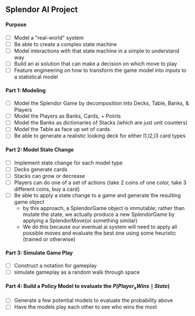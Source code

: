## Splendor AI Project
#### Purpose
  - [ ] Model a "real-world" system
  - [ ] Be able to create a complex state machine
  - [ ] Model interactions with that state machine in a simple to understand way
  - [ ] Build an ai solution that can make a decision on which move to play
  - [ ] Feature engineering on how to transform the game model into inputs to a statistical model

#### Part 1: Modeling
  - [ ] Model the Splendor Game by decomposition into Decks, Table, Banks, & Players
  - [ ] Model the Players as Banks, Cards, + Points
  - [ ] Model the Banks as dictionaries of Stacks (which are just unit counters)
  - [ ] Model the Table as face up set of cards
  - [ ] Be able to generate a realistic looking deck for either l1,l2,l3 card types

#### Part 2: Model State Change
  - [ ] Implement state change for each model type
  - [ ] Decks generate cards
  - [ ] Stacks can grow or decrease
  - [ ] Players can do one of a set of actions {take 2 coins of one color, take 3 different coins, buy a card}
  - [ ] Be able to apply a state change to a game and generate the resulting game object
    - by this approach, a SplendorGame object is immutable; rather than mutate the state, we actually produce a new SplendorGame by applying a SplendorMove(or something similar)
    - We do this because our eventual ai system will need to apply all possible moves and evaluate the best one using some heuristic (trained or otherwise)

#### Part 3: Simulate Game Play
  - [ ] Construct a notation for gameplay
  - [ ] simulate gameplay as a random walk through space

#### Part 4: Build a Policy Model to evaluate the $P(Player_{x} Wins \mid  State )$
  - [ ] Generate a few potential models to evaluate the probability above
  - [ ] Have the models play each other to see who wins the most

